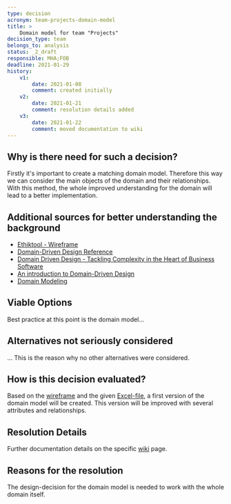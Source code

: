 ```yaml
---
type: decision
acronym: team-projects-domain-model
title: >
    Domain model for team "Projects"  
decision_type: team
belongs_to: analysis
status: _2_draft
responsible: MHA;FOB
deadline: 2021-01-29
history:
    v1:
        date: 2021-01-08
        comment: created initially
    v2:
        date: 2021-01-21
        comment: resolution details added
    v3:
        date: 2021-01-22
        comment: moved documentation to wiki
---
```


## Why is there need for such a decision?

Firstly it's important to create a matching domain model. Therefore this way we can consider the main objects of the domain and their relationships. With this method, the whole improved understanding for the domain will lead to a better implementation. 

## Additional sources for better understanding the background

- [Ethiktool - Wireframe](https://lsw4em.axshare.com/prototype/login/lsw4em#id=wvfe6y&p=website)
- [Domain-Driven Design	Reference](https://www.domainlanguage.com/wp-content/uploads/2016/05/DDD_Reference_2015-03.pdf)
- [Domain Driven Design - Tackling Complexity in the Heart of Business Software](http://citeseerx.ist.psu.edu/viewdoc/download?doi=10.1.1.13.326&rep=rep1&type=pdf)
- [An introduction to Domain-Driven Design](https://medium.com/inato/an-introduction-to-domain-driven-design-386754392465)
- [Domain Modeling](http://www.cs.sjsu.edu/~pearce/modules/lectures/ooa/analysis/DomainModeling.htm)

## Viable Options

Best practice at this point is the domain model…

## Alternatives not seriously considered

… This is the reason why no other alternatives were considered.

## How is this decision evaluated?

Based on the [wireframe]( https://lsw4em.axshare.com/prototype/login/lsw4em#id=wvfe6y&p=website) and the given [Excel-file](https://github.com/Archi-Lab/elsi-by-design-excel/), a first version of the domain model will be created. This version will be improved with several attributes and relationships.

## Resolution Details

Further documentation details on the specific [wiki](https://github.com/EVATool/evatool-backend/wiki/Analysis#domain-model-analysis) page.

## Reasons for the resolution

The design-decision for the domain model is needed to work with the whole domain itself.
